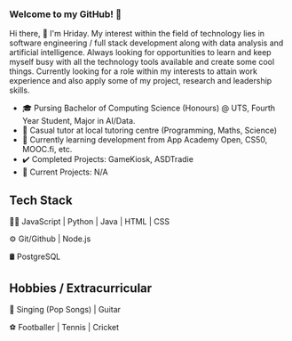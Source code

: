 ### Welcome to my GitHub! 👋

Hi there, 👋 I'm Hriday. My interest within the field of technology lies in software engineering / full stack development along with data analysis and artificial intelligence. Always looking for opportunities to learn and keep myself busy with all the technology tools available and create some cool things. Currently looking for a role within my interests to attain work experience and also apply some of my project, research and leadership skills.

- 🎓 Pursing Bachelor of Computing Science (Honours) @ UTS, Fourth Year Student, Major in AI/Data.
- 💼 Casual tutor at local tutoring centre (Programming, Maths, Science)
- 📕 Currently learning development from App Academy Open, CS50, MOOC.fi, etc.
- ✔️ Completed Projects: GameKiosk, ASDTradie
- 🚧 Current Projects: N/A


## Tech Stack
👨‍💻 JavaScript | Python | Java | HTML | CSS

⚙️ Git/Github | Node.js

🛢️  PostgreSQL  

## Hobbies / Extracurricular
🎵 Singing (Pop Songs) | Guitar

⚽ Footballer | Tennis | Cricket


<!--
**hridaybashyal/hridaybashyal** is a ✨ _special_ ✨ repository because its `README.md` (this file) appears on your GitHub profile.

Here are some ideas to get you started:

- 🔭 I’m currently working on improving my programming skills.
- 🌱 I’m currently learning Computer Science at UTS.
- 👯 I’m looking for internships in either fields AI/DATA or Software.
- 🤔 I’m looking for help with ...
- 💬 Ask me about ...
- 📫 How to reach me: ...
- 😄 Pronouns: ...
- ⚡ Fun fact: ...
-->
